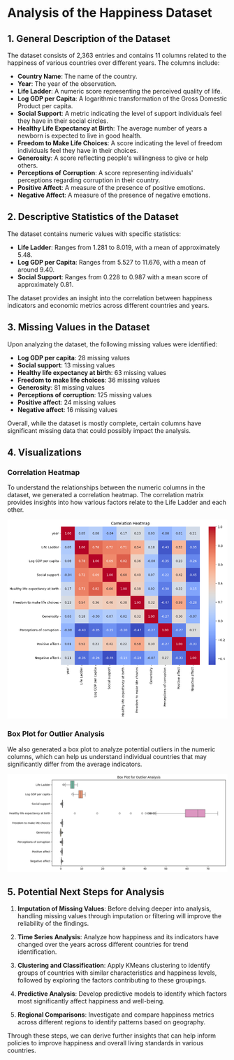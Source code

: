 # Analysis of the Happiness Dataset

## 1. General Description of the Dataset
The dataset consists of 2,363 entries and contains 11 columns related to the happiness of various countries over different years. The columns include:

- **Country Name**: The name of the country.
- **Year**: The year of the observation.
- **Life Ladder**: A numeric score representing the perceived quality of life.
- **Log GDP per Capita**: A logarithmic transformation of the Gross Domestic Product per capita.
- **Social Support**: A metric indicating the level of support individuals feel they have in their social circles.
- **Healthy Life Expectancy at Birth**: The average number of years a newborn is expected to live in good health.
- **Freedom to Make Life Choices**: A score indicating the level of freedom individuals feel they have in their choices.
- **Generosity**: A score reflecting people's willingness to give or help others.
- **Perceptions of Corruption**: A score representing individuals' perceptions regarding corruption in their country.
- **Positive Affect**: A measure of the presence of positive emotions.
- **Negative Affect**: A measure of the presence of negative emotions.

## 2. Descriptive Statistics of the Dataset
The dataset contains numeric values with specific statistics:

- **Life Ladder**: Ranges from 1.281 to 8.019, with a mean of approximately 5.48.
- **Log GDP per Capita**: Ranges from 5.527 to 11.676, with a mean of around 9.40.
- **Social Support**: Ranges from 0.228 to 0.987 with a mean score of approximately 0.81.
  
The dataset provides an insight into the correlation between happiness indicators and economic metrics across different countries and years.

## 3. Missing Values in the Dataset
Upon analyzing the dataset, the following missing values were identified:

- **Log GDP per capita**: 28 missing values
- **Social support**: 13 missing values
- **Healthy life expectancy at birth**: 63 missing values
- **Freedom to make life choices**: 36 missing values
- **Generosity**: 81 missing values
- **Perceptions of corruption**: 125 missing values
- **Positive affect**: 24 missing values
- **Negative affect**: 16 missing values

Overall, while the dataset is mostly complete, certain columns have significant missing data that could possibly impact the analysis.

## 4. Visualizations

### Correlation Heatmap
To understand the relationships between the numeric columns in the dataset, we generated a correlation heatmap. The correlation matrix provides insights into how various factors relate to the Life Ladder and each other.

![Correlation Heatmap](./correlation_heatmap.png)

### Box Plot for Outlier Analysis
We also generated a box plot to analyze potential outliers in the numeric columns, which can help us understand individual countries that may significantly differ from the average indicators.

![Box Plot](./box_plot.png)

## 5. Potential Next Steps for Analysis
1. **Imputation of Missing Values**: Before delving deeper into analysis, handling missing values through imputation or filtering will improve the reliability of the findings.
  
2. **Time Series Analysis**: Analyze how happiness and its indicators have changed over the years across different countries for trend identification.

3. **Clustering and Classification**: Apply KMeans clustering to identify groups of countries with similar characteristics and happiness levels, followed by exploring the factors contributing to these groupings.

4. **Predictive Analysis**: Develop predictive models to identify which factors most significantly affect happiness and well-being.

5. **Regional Comparisons**: Investigate and compare happiness metrics across different regions to identify patterns based on geography.

Through these steps, we can derive further insights that can help inform policies to improve happiness and overall living standards in various countries. 

